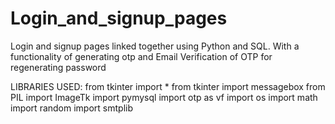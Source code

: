 # Login_and_signup_pages
 Login and signup pages linked together using Python and SQL. With a functionality of generating otp and Email Verification of OTP for regenerating password

LIBRARIES USED:
from tkinter import *
from tkinter import messagebox
from PIL import ImageTk
import pymysql
import otp as vf
import os
import math
import random
import smtplib
